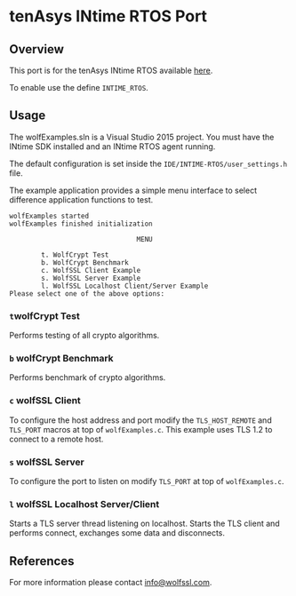 # tenAsys INtime RTOS Port

## Overview

This port is for the tenAsys INtime RTOS available [here](http://www.tenasys.com/tenasys-products/intime-rtos-family/overview-rtos).

To enable use the define `INTIME_RTOS`.

## Usage

The wolfExamples.sln is a Visual Studio 2015 project. You must have the INtime SDK installed and an INtime RTOS agent running.

The default configuration is set inside the `IDE/INTIME-RTOS/user_settings.h` file.

The example application provides a simple menu interface to select difference application functions to test.

```
wolfExamples started
wolfExamples finished initialization

                                MENU

        t. WolfCrypt Test
        b. WolfCrypt Benchmark
        c. WolfSSL Client Example
        s. WolfSSL Server Example
        l. WolfSSL Localhost Client/Server Example
Please select one of the above options:
```

### `t`wolfCrypt Test

Performs testing of all crypto algorithms.

### `b` wolfCrypt Benchmark

Performs benchmark of crypto algorithms.

### `c` wolfSSL Client

To configure the host address and port modify the `TLS_HOST_REMOTE` and `TLS_PORT` macros at top of `wolfExamples.c`. This example uses TLS 1.2 to connect to a remote host.

### `s` wolfSSL Server

To configure the port to listen on modify `TLS_PORT` at top of `wolfExamples.c`.

### `l` wolfSSL Localhost Server/Client

Starts a TLS server thread listening on localhost. Starts the TLS client and performs connect, exchanges some data and disconnects.

## References

For more information please contact info@wolfssl.com.
